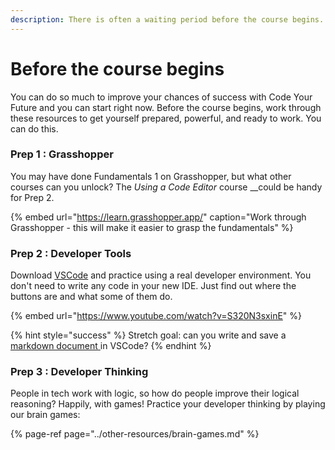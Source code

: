 ```yaml
---
description: There is often a waiting period before the course begins. Don't waste it.
---
```


# Before the course begins

You can do so much to improve your chances of success with Code Your Future and you can start right now. Before the course begins, work through these resources to get yourself prepared, powerful, and ready to work. You can do this.

### Prep 1 : Grasshopper

You may have done Fundamentals 1 on Grasshopper, but what other courses can you unlock? The _Using a Code Editor_ course __could be handy for Prep 2.

{% embed url="https://learn.grasshopper.app/" caption="Work through Grasshopper - this will make it easier to grasp the fundamentals" %}

### Prep 2 : Developer Tools

Download [VSCode](https://code.visualstudio.com/download) and practice using a real developer environment. You don't need to write any code in your new IDE. Just find out where the buttons are and what some of them do.

{% embed url="https://www.youtube.com/watch?v=S320N3sxinE" %}

{% hint style="success" %}
Stretch goal: can you write and save a [markdown document ](https://www.markdowntutorial.com/)in VSCode?
{% endhint %}

### Prep 3 : Developer Thinking

People in tech work with logic, so how do people improve their logical reasoning? Happily, with games! Practice your developer thinking by playing our brain games:

{% page-ref page="../other-resources/brain-games.md" %}

